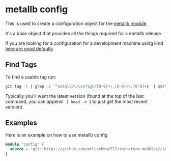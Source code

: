 # metallb config

This is used to create a configuration object for the [metallb module](/src/metallb/README.md).

It's a base object that provides all the things required for a metallb release.

If you are looking for a configuration for a development machine using kind [here are good defaults](/src/metallb/config/kind/README.md)

## Find Tags

To find a usable tag run:

```bash
git tag -l | grep -E '^metallb\/config\/[0-9]+\.[0-9]+\.[0-9]+$' | sort -r
```

Typically you'll want the latest version (found at the top of the last command, you can append ` | head -n 1` to just get the most recent version).

## Examples

Here is an example on how to use metallb config

```terraform
module "config" {
  source = "git::https://github.com/mrlunchbox777/terraform-modules//src/metallb/config?ref=metallb/config/999.999.999"
}
```

